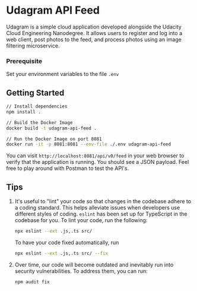 # Udagram API Feed

Udagram is a simple cloud application developed alongside the Udacity Cloud Engineering Nanodegree. It allows users to register and log into a web client, post photos to the feed, and process photos using an image filtering microservice.

### Prerequisite

Set your environment variables to the file `.env`

## Getting Started

```bash
// Install dependencies
npm install .

// Build the Docker Image
docker build -t udagram-api-feed .

// Run the Docker Image on port 8081
docker run -it -p 8081:8081 --env-file ./.env udagram-api-feed
```

You can visit `http://localhost:8081/api/v0/feed` in your web browser to verify that the application is running. You should see a JSON payload. Feel free to play around with Postman to test the API's.

## Tips

1. It's useful to "lint" your code so that changes in the codebase adhere to a coding standard. This helps alleviate issues when developers use different styles of coding. `eslint` has been set up for TypeScript in the codebase for you. To lint your code, run the following:
   ```bash
   npx eslint --ext .js,.ts src/
   ```
   To have your code fixed automatically, run
   ```bash
   npx eslint --ext .js,.ts src/ --fix
   ```
2. Over time, our code will become outdated and inevitably run into security vulnerabilities. To address them, you can run:
   ```bash
   npm audit fix
   ```
